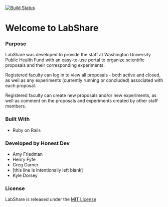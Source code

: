 [![Build Status](https://travis-ci.org/afriedman886/LabShare.svg?branch=master)](https://travis-ci.org/afriedman886/LabShare)

# Welcome to LabShare

### Purpose
LabShare was developed to provide the staff at Washington University Public Health Fund with an easy-to-use portal to organize scientific proposals and their corresponding experiments. 

Registered faculty can log in to view all proposals - both active and closed, as well as any experiments (currently running or concluded) associated with each proposal. 

Registered faculty can create new proposals and/or new experiments, as well as comment on the proposals and experiments created by other staff members.

### Built With
- Ruby on Rails

### Developed by Honest Dev
- Amy Friedman
- Henry Fyfe
- Greg Garner
- [this line is intentionally left blank]
- Kyle Dorsey

### License
LabShare is released under the [MIT License](https://opensource.org/licenses/MIT)



